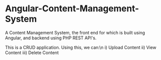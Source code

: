 # Angular-Content-Management-System
A Content Management System, the front end for which is built using Angular, and backend using PHP REST API's.

This is a CRUD application. Using this, we can:\n
   i) Upload Content
   ii) View Content
   iii) Delete Content
